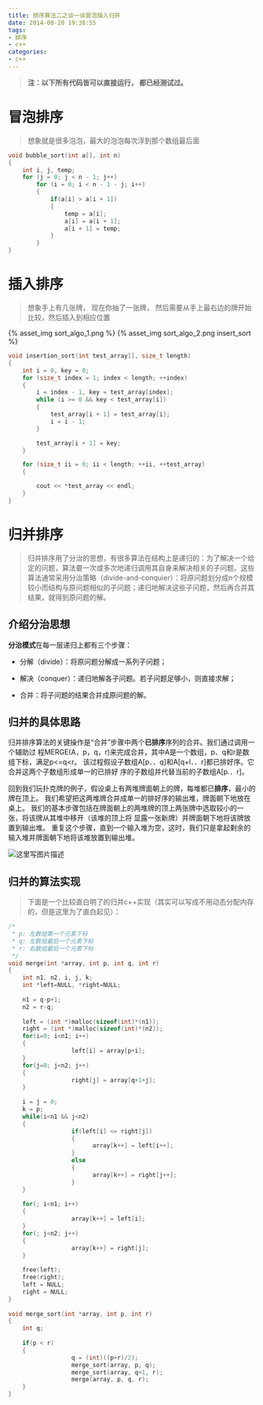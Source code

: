 ```yaml
---
title: 排序算法二之谈一谈冒泡插入归并
date: 2014-08-20 19:38:55
tags:
- 排序
- c++
categories:
- c++
---
```


> **注：以下所有代码皆可以直接运行， 都已经测试过。**


# **冒泡排序**

> 想象就是很多泡泡，最大的泡泡每次浮到那个数组最后面

``` c++
void bubble_sort(int a[], int n)
{
    int i, j, temp;
    for (j = 0; j < n - 1; j++)
        for (i = 0; i < n - 1 - j; i++)
        {
            if(a[i] > a[i + 1])
            {
                temp = a[i];
                a[i] = a[i + 1];
                a[i + 1] = temp;
            }
        }
}
```

<!-- more -->

# **插入排序**

> 想象手上有几张牌， 现在你抽了一张牌， 然后需要从手上最右边的牌开始比较，然后插入到相应位置

{% asset_img sort_algo_1.png  %}
{% asset_img sort_algo_2.png insert_sort %}

``` c++
void insertion_sort(int test_array[], size_t length)
{
	int i = 0, key = 0;
	for (size_t index = 1; index < length; ++index)
	{
		i = index - 1, key = test_array[index];
		while (i >= 0 && key < test_array[i])
		{
			test_array[i + 1] = test_array[i];
			i = i - 1;
		}

		test_array[i + 1] = key;
	}

	for (size_t ii = 0; ii < length; ++ii, ++test_array)
	{

		cout << *test_array << endl;
	}
}
```
# **归并排序**

> 归并排序用了分治的思想，有很多算法在结构上是递归的：为了解决一个给定的问题，算法要一次或多次地递归调用其自身来解决相关的子问题。这些算法通常采用分治策略（divide-and-conquier）：将原问题划分成n个规模较小而结构与原问题相似的子问题；递归地解决这些子问题，然后再合并其结果，就得到原问题的解。

## 介绍分治思想

**分治模式**在每一层递归上都有三个步骤：

- 分解（divide）：将原问题分解成一系列子问题；

- 解决（conquer）：递归地解各子问题。若子问题足够小，则直接求解；

- 合并：将子问题的结果合并成原问题的解。

## 归并的具体思路

归并排序算法的关键操作是“合并”步骤中两个**已排序**序列的合并。我们通过调用一个辅助过
程MERGE(A，p，q，r)来完成合并，其中A是一个数组，p、q和r是数组下标，满足p<=q<r。
该过程假设子数组A[p．．q]和A[q+l．．r]都已排好序。它合并这两个子数组形成单一的已排好
序的子数组并代替当前的子数组A[p.．r]。

回到我们玩扑克牌的例子，假设桌上有两堆牌面朝上的牌，每堆都已**排序**，最小的牌在顶上。
我们希望把这两堆牌合并成单一的排好序的输出堆，牌面朝下地放在桌上。
我们的基本步骤包括在牌面朝上的两堆牌的顶上两张牌中选取较小的一张，将该牌从其堆中移开（该堆的顶上将
显露一张新牌）并牌面朝下地将该牌放置到输出堆。
重复这个步骤，直到一个输入堆为空，这时，我们只是拿起剩余的输入堆并牌面朝下地将该堆放置到输出堆。

![这里写图片描述](http://img.blog.csdn.net/20170804224210669?watermark/2/text/aHR0cDovL2Jsb2cuY3Nkbi5uZXQvbm9zaXg=/font/5a6L5L2T/fontsize/400/fill/I0JBQkFCMA==/dissolve/70/gravity/SouthEast)

## 归并的算法实现

> 下面是一个比较直白明了的归并c++实现（其实可以写成不用动态分配内存的，但是这里为了直白起见）：

``` c++
/*
 * p: 左数组第一个元素下标
 * q: 左数组最后一个元素下标
 * r: 右数组最后一个元素下标
 */
void merge(int *array, int p, int q, int r)
{
    int n1, n2, i, j, k;
    int *left=NULL, *right=NULL;
 
    n1 = q-p+1;
    n2 = r-q;
 
    left = (int *)malloc(sizeof(int)*(n1));
    right = (int *)malloc(sizeof(int)*(n2));
    for(i=0; i<n1; i++)
    {
                  left[i] = array[p+i];
    }
    for(j=0; j<n2; j++)
    {
                  right[j] = array[q+1+j];
    }
 
    i = j = 0;
    k = p;
    while(i<n1 && j<n2)
    {
                  if(left[i] <= right[j])
                  {
                        array[k++] = left[i++];
                  }
                  else
                  {
                        array[k++] = right[j++];
                  }
    }
 
    for(; i<n1; i++)
    {
                  array[k++] = left[i];
    }
    for(; j<n2; j++)
    {
                  array[k++] = right[j];
    }
 
    free(left);
    free(right);
    left = NULL;
    right = NULL;
}
 
void merge_sort(int *array, int p, int r)
{
    int q;
 
    if(p < r)
    {
                  q = (int)((p+r)/2);
                  merge_sort(array, p, q);
                  merge_sort(array, q+1, r);
                  merge(array, p, q, r);
    }
}

```





